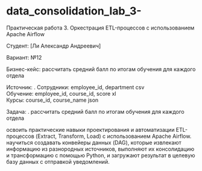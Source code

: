 # data_consolidation_lab_3-

Практическая работа 3. Оркестрация ETL-процессов с использованием
Apache Airflow

Студент: [Ли Александр Андреевич]

Вариант: №12

Бизнес-кейс: рассчитать средний балл по итогам обучения для каждого отдела

Источник: . 
Сотрудники: employee_id, department  csv <br>
Обучение: employee_id, course_id, score xl <br>
Курсы: course_id, course_name json

Задача: . рассчитать средний балл по итогам обучения для каждого отдела

освоить практические навыки проектирования и
автоматизации ETL-процессов (Extract, Transform, Load) с использованием Apache
Airflow. научиться создавать конвейеры данных (DAG), которые извлекают
информацию из разнородных источников, выполняют их консолидацию и
трансформацию с помощью Python, и загружают результат в целевую базу данных
с отправкой уведомлений.
